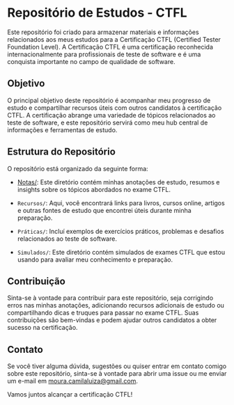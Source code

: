 # Repositório de Estudos - CTFL

Este repositório foi criado para armazenar materiais e informações relacionados aos meus estudos para a Certificação CTFL (Certified Tester Foundation Level). A Certificação CTFL é uma certificação reconhecida internacionalmente para profissionais de teste de software e é uma conquista importante no campo de qualidade de software.

## Objetivo

O principal objetivo deste repositório é acompanhar meu progresso de estudo e compartilhar recursos úteis com outros candidatos à certificação CTFL. A certificação abrange uma variedade de tópicos relacionados ao teste de software, e este repositório servirá como meu hub central de informações e ferramentas de estudo.

## Estrutura do Repositório

O repositório está organizado da seguinte forma:

-  [Notas/](Notas/): Este diretório contém minhas anotações de estudo, resumos e insights sobre os tópicos abordados no exame CTFL.

- `Recursos/`: Aqui, você encontrará links para livros, cursos online, artigos e outras fontes de estudo que encontrei úteis durante minha preparação.

- `Práticas/`: Incluí exemplos de exercícios práticos, problemas e desafios relacionados ao teste de software.

- `Simulados/`: Este diretório contém simulados de exames CTFL que estou usando para avaliar meu conhecimento e preparação.

## Contribuição

Sinta-se à vontade para contribuir para este repositório, seja corrigindo erros nas minhas anotações, adicionando recursos adicionais de estudo ou compartilhando dicas e truques para passar no exame CTFL. Suas contribuições são bem-vindas e podem ajudar outros candidatos a obter sucesso na certificação.

## Contato

Se você tiver alguma dúvida, sugestões ou quiser entrar em contato comigo sobre este repositório, sinta-se à vontade para abrir uma issue ou me enviar um e-mail em moura.camilaluiza@gmail.com.

Vamos juntos alcançar a certificação CTFL!
